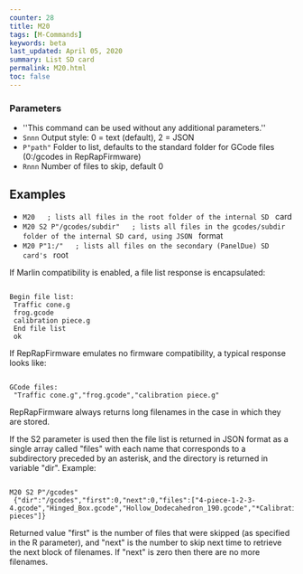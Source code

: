 ```yaml
---
counter: 28
title: M20
tags: [M-Commands] 
keywords: beta 
last_updated: April 05, 2020 
summary: List SD card 
permalink: M20.html
toc: false 
---
```



### Parameters

* ''This command can be used without any additional parameters.''
* `Snnn` Output style: 0 = text (default), 2 = JSON
* `P"path"` Folder to list, defaults to the standard folder for GCode files (0:/gcodes in RepRapFirmware)
* `Rnnn` Number of files to skip, default 0

## Examples

* ` M20   ; lists all files in the root folder of the internal SD  ` card
* ` M20 S2 P"/gcodes/subdir"   ; lists all files in the gcodes/subdir folder of the internal SD card, using JSON  ` format
* ` M20 P"1:/"   ; lists all files on the secondary (PanelDue) SD card's  ` root

If Marlin compatibility is enabled, a file list response is encapsulated:

```

Begin file list:
 Traffic cone.g
 frog.gcode
 calibration piece.g
 End file list
 ok

```

If RepRapFirmware emulates no firmware compatibility, a typical response looks like:

```

GCode files:
 "Traffic cone.g","frog.gcode","calibration piece.g"

```

RepRapFirmware always returns long filenames in the case in which they are stored.

If the S2 parameter is used then the file list is returned in JSON format as a single array called "files" with each name that corresponds to a subdirectory preceded by an asterisk, and the directory is returned in variable "dir". Example:

```

M20 S2 P"/gcodes"
 {"dir":"/gcodes","first":0,"next":0,"files":["4-piece-1-2-3-4.gcode","Hinged_Box.gcode","Hollow_Dodecahedron_190.gcode","*Calibration pieces"]}

```

Returned value "first" is the number of files that were skipped (as specified in the R parameter), and "next" is the number to skip next time to retrieve the next block of filenames. If "next" is zero then there are no more filenames.

